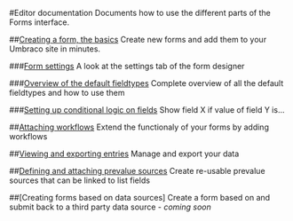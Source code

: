 #Editor documentation
Documents how to use the different parts of the Forms interface.

##[Creating a form, the basics](Creating-a-Form/index.md)
Create new forms and add them to your Umbraco site in minutes.

###[Form settings](Creating-a-form/Form-Settings/index.md)
A look at the settings tab of the form designer

###[Overview of the default fieldtypes](Creating-a-form/Fieldtypes/index.md)
Complete overview of all the default fieldtypes and how to use them

###[Setting up conditional logic on fields](Creating-a-form/Conditional-Logic/index.md)
Show field X if value of field Y is...

##[Attaching workflows](Attaching-Workflows/index.md)
Extend the functionaly of your forms by adding workflows

##[Viewing and exporting entries](Viewing-and-Exporting-Entries/index.md)
Manage and export your data

##[Defining and attaching prevalue sources](Defining-and-Attaching-Prevaluesources/index.md)
Create re-usable prevalue sources that can be linked to list fields

##[Creating forms based on data sources]
Create a form based on and submit back to a third party data source - *coming soon*
